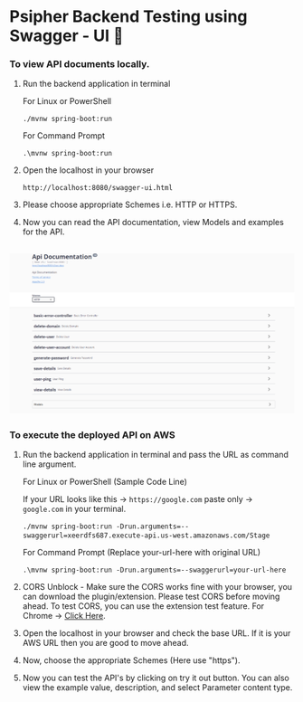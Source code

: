 # Psipher Backend Testing using Swagger - UI 🔨

### To view API documents locally.
1. Run the backend application in terminal

    For Linux or PowerShell

    ```
    ./mvnw spring-boot:run
    ```

    For Command Prompt

    ```
    .\mvnw spring-boot:run
    ```

2. Open the localhost in your browser

    ```
    http://localhost:8080/swagger-ui.html
    ```

3. Please choose appropriate Schemes i.e. HTTP or HTTPS.

4. Now you can read the API documentation, view Models and examples for the API.

  ![SwaggerImage](psipher_swagger_local.png)
---

### To execute the deployed API on AWS
1. Run the backend application in terminal and pass the URL as command line argument.

    For Linux or PowerShell (Sample Code Line)

    If your URL looks like this -> `https://google.com` paste only -> `google.com` in your terminal.

    ```
    ./mvnw spring-boot:run -Drun.arguments=--swaggerurl=xeerdfs687.execute-api.us-west.amazonaws.com/Stage
    ```

    For Command Prompt (Replace your-url-here with original URL)

    ```
    .\mvnw spring-boot:run -Drun.arguments=--swaggerurl=your-url-here
    ```

2. CORS Unblock - Make sure the CORS works fine with your browser, you can download the plugin/extension. Please test CORS before moving ahead. To test CORS, you can use the extension test feature. For Chrome -> [Click Here](https://chrome.google.com/webstore/detail/cors-unblock/lfhmikememgdcahcdlaciloancbhjino?hl=en).

3. Open the localhost in your browser and check the base URL. If it is your AWS URL then you are good to move ahead.

4. Now, choose the appropriate Schemes (Here use "https").

5. Now you can test the API's by clicking on try it out button. You can also view the example value, description, and select Parameter content type.
